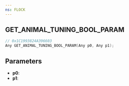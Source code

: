 ```yaml
---
ns: FLOCK
---
```

## GET_ANIMAL_TUNING_BOOL_PARAM

```c
// 0x1C1993824A396603
Any GET_ANIMAL_TUNING_BOOL_PARAM(Any p0, Any p1);
```

## Parameters
* **p0**:
* **p1**:
